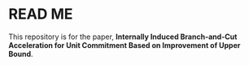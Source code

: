 # READ ME

This repository is for the paper, **Internally Induced Branch-and-Cut Acceleration for Unit Commitment Based on Improvement of Upper Bound**.

